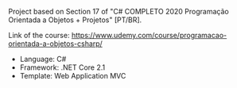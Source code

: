 Project based on Section 17 of "C# COMPLETO 2020 Programação Orientada a Objetos + Projetos" [PT/BR]. 

Link of the course: https://www.udemy.com/course/programacao-orientada-a-objetos-csharp/

- Language: C#
- Framework: .NET Core 2.1
- Template: Web Application MVC

